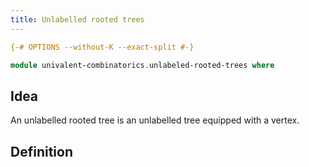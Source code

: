 ```yaml
---
title: Unlabelled rooted trees
---
```


```agda
{-# OPTIONS --without-K --exact-split #-}

module univalent-combinatorics.unlabeled-rooted-trees where
```

## Idea

An unlabelled rooted tree is an unlabelled tree equipped with a vertex.

## Definition

```agda

```
